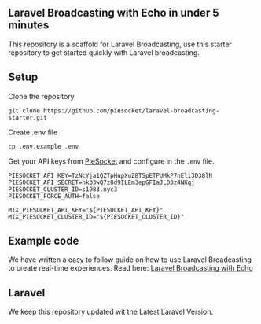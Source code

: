 ## Laravel Broadcasting with Echo in under 5 minutes
This repository is a scaffold for Laravel Broadcasting, use this starter repository to get started quickly with Laravel broadcasting. 

## Setup
Clone the repository
```
git clone https://github.com/piesocket/laravel-broadcasting-starter.git
```

Create .env file
```
cp .env.example .env
```

Get your API keys from [PieSocket](https://www.piesocket.com) and configure in the `.env` file.
```
PIESOCKET_API_KEY=TzNcYja1QZTpHupXuZ8TSpETPUMkP7nEli3D38lN
PIESOCKET_API_SECRET=hk33wQ7z8d9ILEm3epGFIaJLD3z4NKqj
PIESOCKET_CLUSTER_ID=s1983.nyc3
PIESOCKET_FORCE_AUTH=false 

MIX_PIESOCKET_API_KEY="${PIESOCKET_API_KEY}"
MIX_PIESOCKET_CLUSTER_ID="${PIESOCKET_CLUSTER_ID}"
```



## Example code
We have written a easy to follow guide on how to use Laravel Broadcasting to create real-time experiences.
Read here: [Laravel Broadcasting with Echo](https://www.piesocket.com/blog/laravel-echo-broadcasting/)

## Laravel
We keep this repository updated wit the Latest Laravel Version.